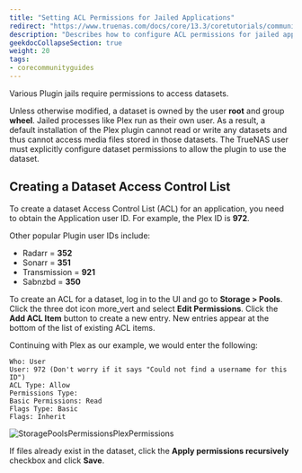 ```yaml
---
title: "Setting ACL Permissions for Jailed Applications"
redirect: "https://www.truenas.com/docs/core/13.3/coretutorials/communityguides/aclpermissionsjails/"
description: "Describes how to configure ACL permissions for jailed applications on TrueNAS CORE."
geekdocCollapseSection: true
weight: 20
tags:
- corecommunityguides
---
```


Various Plugin jails require permissions to access datasets.

Unless otherwise modified, a dataset is owned by the user **root** and group **wheel**.
Jailed processes like Plex run as their own user.
As a result, a default installation of the Plex plugin cannot read or write any datasets and thus cannot access media files stored in those datasets.
The TrueNAS user must explicitly configure dataset permissions to allow the plugin to use the dataset.

## Creating a Dataset Access Control List

To create a dataset Access Control List (ACL) for an application, you need to obtain the Application user ID.
For example, the Plex ID is **972**.

Other popular Plugin user IDs include:

* Radarr = **352**
* Sonarr = **351**
* Transmission = **921**
* Sabnzbd = **350**

To create an ACL for a dataset, log in to the UI and go to **Storage > Pools**.
Click the three dot icon <mat-icon _ngcontent-swc-c471="" role="img" aria-haspopup="true" class="mat-icon notranslate mat-menu-trigger material-icons mat-icon-no-color" aria-hidden="true" style="cursor: pointer;" aria-expanded="true" aria-controls="mat-menu-panel-30">more_vert</mat-icon> and select **Edit Permissions**.
Click the **Add ACL Item** button to create a new entry.
New entries appear at the bottom of the list of existing ACL items.

Continuing with Plex as our example, we would enter the following:

```
Who: User
User: 972 (Don't worry if it says "Could not find a username for this ID")
ACL Type: Allow
Permissions Type:
Basic Permissions: Read
Flags Type: Basic
Flags: Inherit
```

![StoragePoolsPermissionsPlexPermissions](/images/CORE/Storage/StoragePoolsPermissionsPlexPermissions.png "Storage Pools Permissions Plex Permissions")

If files already exist in the dataset, click the **Apply permissions recursively** checkbox and click **Save**.
